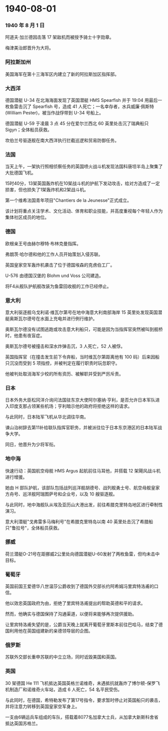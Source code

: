 # 1940-08-01

### 1940 年 8 月 1 日

阿道夫·加兰德因击落 17 架敌机而被授予骑士十字勋章。

梅津美治郎晋升为大将。

### 阿拉斯加州

美国海军在第十三海军区内建立了新的阿拉斯加区指挥部。

### 大西洋

德国潜艇 U-34 在北海海面发现了英国潜艇 HMS Spearfish 并于 19:04
用最后一枚鱼雷击沉了 Spearfish 号，造成 41
人死亡；一名幸存者，水兵威廉·佩斯特 (William Pester)，被当作战俘带到
U-34 号船上。

德国潜艇 U-59 于凌晨 3 点 45 分在爱尔兰西北 60 英里处击沉了瑞典船只
Sigyn；全体船员获救。

坎伯兰号驱逐舰在南大西洋执行拦截巡逻和贸易防御任务。

### 法国

当天上午，一架执行照相侦察任务的英国喷火战斗机发现法国科唐坦半岛上聚集了大批德国飞机。

15时40分，13架英国轰炸机在10架战斗机的护航下发动攻击，给对方造成了一定损害，但也损失了1架轰炸机和2架战斗机。

第一个维希法国青年项目"Chantiers de la Jeunesse"正式成立。

该计划将重点关注学术、文化活动、体育和职业技能，并高度重视每个年轻人作为集体社区成员的地位。

### 德国

欧根亲王号由赫尔穆特·布林克曼指挥。

弗朗茨·哈尔德和他的工作人员开始策划入侵苏联。

英国皇家空军轰炸机袭击了位于德国埃森的克虏伯工厂。

U-576 由德国汉堡的 Blohm und Voss 公司建造。

将F4从舰队护航舰改装为鱼雷回收舰的工作已经停止。

### 意大利

意大利驱逐舰乌戈利诺·维瓦尔第号在地中海意大利南部海岸 15
英里处发现英国潜艇奥斯瓦尔德号在水面上充电并进行例行维护。

奥斯瓦尔德没有试图逃跑或攻击意大利船只，可能是因为当指挥官突然被叫到舰桥时，他患有夜盲症。

奥斯瓦尔德号被撞击和深水炸弹击沉，3 人死亡，52 人被俘。

英国指挥官（在撞击发生前下令弃船，当时维瓦尔第距离他有 100
码）后来因船只沉没而受到 5 项指控，并被判定在履行职责时玩忽职守。

他被判处取消海军少校的所有资历、被解职并受到严厉斥责。

### 日本

日本外务大臣松冈洋介询问法国驻东京大使阿尔塞纳·亨利，是否允许日本军队进入印度支那占领某些机场；亨利暗示他的政府将拒绝这样的请求。

与此同时，日本陆军飞机从华北调往华南。

谏山治树辞去第11补给联队指挥官职务，并被派往位于日本东京港区的日本陆军战争大学。

同日，他晋升为少将军衔。

### 地中海

快速行动：英国航空母舰 HMS Argus 起航前往马耳他，并搭载 12
架飓风战斗机进行增援。

她由 H
部队护航，该部队包括战列巡洋舰胡德号、战列舰勇士号、航空母舰皇家方舟号、巡洋舰阿瑞图萨号和企业号，以及
10 艘驱逐舰。

与此同时，地中海舰队从埃及亚历山大港出发，前往希腊克里特岛地区进行牵制性演习。

意大利潜艇"戈弗雷多马梅利号"在希腊克里特岛以南 40
英里处击沉了希腊船只"鲁拉号"，全体船员获救。

### 挪威

荷兰潜艇O-21号在距挪威2公里处向德国潜艇U-60发射了两枚鱼雷，但均未击中目标。

### 葡萄牙

英国前国王爱德华八世温莎公爵收到了德国外交部长约阿希姆冯里宾特洛甫的口信。

他以效忠英国政府为由，拒绝了里宾特洛甫提出的帮助英德和平的请求。

然而，他确实与德国保持了沟通渠道，以便将来能够再次提供援助。

让里宾特洛甫失望的是，公爵当天晚上就离开葡萄牙里斯本前往巴哈马，结束了德国利用他在英国组建新的亲德领导层的企图。

### 俄罗斯

苏联外交部长重申苏联的中立立场，同时诋毁美国和英国。

### 英国

30 架德国 He 111
飞机抵达英国英格兰诺维奇，未遇抵抗就轰炸了博尔顿-保罗飞机制造厂和诺维奇火车站，造成
6 人死亡，54 名平民受伤。

与此同时，在德国，希特勒发布了第17号指令，要求暂时停止对英国船只的袭击，并将注意力转移到英国皇家空军身上。

一支由6辆运兵车组成的车队，搭载着8077名加拿大士兵，从加拿大新斯科舍省抵达英国苏格兰。